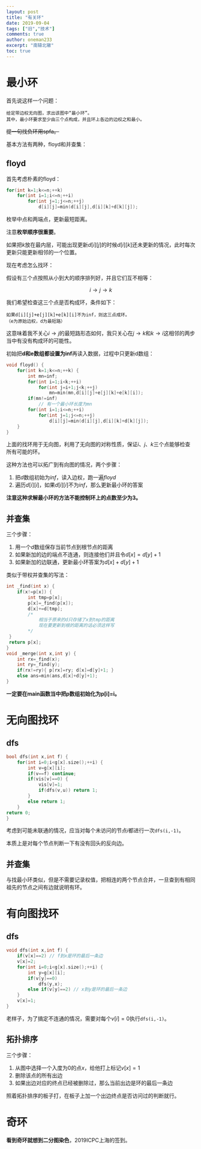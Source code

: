 ```yaml
---
layout: post
title: "有关环"
date: 2019-09-04
tags: ["旧","技术"]
comments: true
author: oneman233
excerpt: "南辕北辙"
toc: true
---
```


# 最小环

首先说这样一个问题：

    给定带边权无向图，求出该图中“最小环”。
    其中，最小环要求至少由三个点构成，并且环上各边的边权之和最小。

~~提一句找负环用spfa。~~

基本方法有两种，floyd和并查集：

## floyd

首先考虑朴素的floyd：

```c++
for(int k=1;k<=n;++k)
    for(int i=1;i<=n;++i)
        for(int j=1;j<=n;++j)
            d[i][j]=min(d[i][j],d[i][k]+d[k][j]);
```

枚举中点和两端点，更新最短距离。

注意**枚举顺序很重要**。

如果把$k$放在最内层，可能出现更新$d[i][j]$的时候$d[i][k]$还未更新的情况，此时每次更新只能更新相邻的一个位置。

现在考虑怎么找环：

假设有三个点按照从小到大的顺序排列好，并且它们互不相等：

$$i\rightarrow j\rightarrow k$$

我们希望检查这三个点是否构成环，条件如下：

    如果d[i][j]+e[j][k]+e[k][i]不为inf，则这三点成环。
    （e为原始边权，d为最短路）

这意味着我不关心$i\rightarrow j$的最短路形态如何，我只关心在$j\rightarrow k$和$k\rightarrow i$这相邻的两步当中有没有构成环的可能性。

初始把**d和e数组都设置为inf**再读入数据，过程中只更新d数组：

```c++
void floyd() {
    for(int k=1;k<=n;++k) {
        int mn=inf;
        for(int i=1;i<k;++i)
            for(int j=i+1;j<k;++j)
                mn=min(mn,d[i][j]+e[j][k]+e[k][i]);
        if(mn!=inf)
            // 有一个最小环长度为mn
        for(int i=1;i<=n;++i)
            for(int j=1;j<=n;++j)
                d[i][j]=min(d[i][j],d[i][k]+d[k][j]);
    }
}
```

上面的找环用于无向图，利用了无向图的对称性质，保证$i$、$j$、$k$三个点能够检查所有可能的环。

这种方法也可以拓广到有向图的情况，两个步骤：

1. 把$d$数组初始为$inf$，读入边权，跑一遍$floyd$
2. 遍历$d[i][i]$，如果$d[i][i]$不为$inf$，那么更新最小环的答案

**注意这种求解最小环的方法不能控制环上的点数至少为3。**

## 并查集

三个步骤：

1. 用一个$d$数组保存当前节点到根节点的距离
2. 如果新加的边的端点不连通，则连接他们并且令$d[x]=d[y]+1$
3. 如果新加的边联通，更新最小环答案为$d[x]+d[y]+1$

类似于带权并查集的写法：

```c++
int _find(int x) {
    if(x!=p[x]) {
        int tmp=p[x];
        p[x]=_find(p[x]);
        d[x]+=d[tmp];
        /*
            相当于原来的d只存储了x到tmp的距离
            现在要更新到根的距离的话必须这样写
        */
 }
 return p[x];
}
void _merge(int x,int y) {
    int rx=_find(x);
    int ry=_find(y);
    if(rx!=ry){ p[rx]=ry; d[x]=d[y]+1; }
    else ans=min(ans,d[x]+d[y]+1);
}
```

**一定要在main函数当中把p数组初始化为p[i]=i。**

# 无向图找环

## dfs

```c++
bool dfs(int x,int f) {
    for(int i=0;i<g[x].size();++i) {
        int v=g[x][i];
        if(v==f) continue;
        if(vis[v]==0) {
            vis[v]=1;
            if(dfs(v,u)) return 1;
        }
        else return 1;
    }
return 0;
}
```

考虑到可能未联通的情况，应当对每个未访问的节点$i$都进行一次`dfs(i,-1)`。

本质上是对每个节点判断一下有没有回头的反向边。

## 并查集

与找最小环类似，但是不需要记录权值，把相连的两个节点合并，一旦查到有相同祖先的节点之间有边就说明有环。

# 有向图找环

## dfs

```c++
void dfs(int x,int f) {
    if(v[x]==2) // f到x是环的最后一条边
    v[x]=2;
    for(int i=0;i<g[x].size();++i) {
        int y=g[x][i];
        if(v[y]==0)
            dfs(y,x);
        else if(v[y]==2) // x到y是环的最后一条边
    }
    v[x]=1;
}
```

老样子，为了搞定不连通的情况，需要对每个$v[i]=0$执行`dfs(i,-1)`。

## 拓扑排序

三个步骤：

1. 从图中选择一个入度为$0$的点$x$，给他打上标记$v[x]=1$
2. 删除该点的所有出边
3. 如果出边对应的终点已经被删除过，那么当前出边是环的最后一条边

照着拓扑排序的板子打，在板子上加一个出边终点是否访问过的判断就行。

# 奇环

**看到奇环就想到二分图染色**，2019ICPC上海的签到。